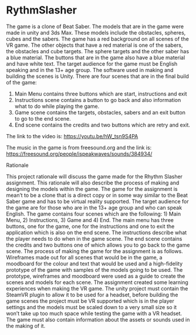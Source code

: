 # RythmSlasher
The game is a clone of Beat Saber. The models that are in the game were made in unity and 3ds Max. These models include the obstacles, spheres, cubes and the sabers. The game has a red background on all scenes of the VR game. The other objects that have a red material is one of the sabers, the obstacles and cube targets. The sphere targets and the other saber has a blue material. The buttons that are in the game also have a blue material and have white text. 
The target audience for the game must be English speaking and in the 13+ age group. The software used in making and building the scenes is Unity. There are four scenes that are in the final build of the game:
1)	Main Menu contains three buttons which are start, instructions and exit
2)	Instructions scene contains a button to go back and also information what to do while playing the game.
3)	Game scene contains the targets, obstacles, sabers and an exit button to go to the end scene.
4)	End scene contains the credits and two buttons which are retry and exit.

The link to the video is:
https://youtu.be/hW_tsn9S4PA

The music in the game is from freesound.org and the link is: https://freesound.org/people/ispeakwaves/sounds/384934/

Rationale

This project rationale will discuss the game made for the Rhythm Slasher assignment. This rationale will also describe the process of making and designing the models within the game.
The game for the assignment is mean’t to be a clone that is a direct copy or in some way similar to the Beat Saber game and has to be virtual reality supported. The target audience for the game are for those who are in the 13+ age group and who can speak English. The game contains four scenes which are the following: 1) Main Menu, 2) Instructions, 3) Game and 4) End. The main menu has three buttons, one for the game, one for the instructions and one to exit the application which is also on the end scene. The instructions describe what the player needs to do when in the game scene. The end scene contains the credits and two buttons one of which allows you to go back to the game scene.
The process of making the game for the assignment is as follows. Wireframes made out for all scenes that would be in the game, a moodboard for the colour and text that would be used and a high-fidelity prototype of the game with samples of the models going to be used. The prototype, wireframes and moodboard were used as a guide to create the scenes and models for each scene. 
The assignment created some learning experiences when making the VR game. The unity project must contain the SteamVR plugin to allow it to be used for a headset, before building the game scenes the project must be VR supported which is in the player settings and the models must be scaled down to a very small size so it won’t take up too much space while testing the game with a VR headset. The game must also contain information about the assets or sounds used in the making of it.

